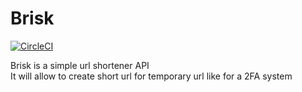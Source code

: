 # Brisk
[![CircleCI](https://circleci.com/gh/nightwolf93/brisk.svg?style=svg)](https://github.com/nightwolf93/brisk)

Brisk is a simple url shortener API  
It will allow to create short url for temporary url like for a 2FA system